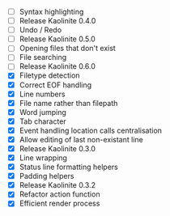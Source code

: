 - [ ] Syntax highlighting
- [ ] Release Kaolinite 0.4.0
- [ ] Undo / Redo
- [ ] Release Kaolinite 0.5.0
- [ ] Opening files that don't exist
- [ ] File searching
- [ ] Release Kaolinite 0.6.0
- [X] Filetype detection
- [X] Correct EOF handling
- [X] Line numbers
- [X] File name rather than filepath
- [X] Word jumping
- [X] Tab character
- [X] Event handling location calls centralisation
- [X] Allow editing of last non-existant line
- [X] Release Kaolinite 0.3.0
- [X] Line wrapping
- [X] Status line formatting helpers
- [X] Padding helpers
- [X] Release Kaolinite 0.3.2
- [X] Refactor action function
- [X] Efficient render process
